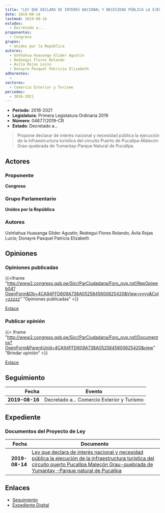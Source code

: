 ```yaml
---
title: "LEY QUE DECLARA DE INTERÉS NACIONAL Y NECESIDAD PÚBLICA LA EJECUCIÓN DE LA INFRAESTRUCTURA TURÍSTICA DEL CIRCUITO PUERTO DE PUCALLPA-MALECÓN GRAU-QUEBRADA DE YUMANTAY-PARQUE NATURAL DE PUCALLPA"
date: 2019-08-14
lastmod: 2019-08-16
estados: 
  - Decretado a...
proponentes: 
  - Congreso
grupos: 
  - Unidos por la República
autores: 
  - Ushñahua Huasanga Glider Agustín
  - Reátegui Flores Rolando
  - Ávila Rojas Lucio
  - Donayre Pasquel Patricia Elizabeth
adherentes: 
  - 
sectores: 
  - Comercio Exterior y Turismo
periodos: 
  - 2016-2021
---
```


- **Periodo**: 2016-2021
- **Legislatura**: Primera Legislatura Ordinaria 2019
- **Número**: 04677/2019-CR
- **Estado**: Decretado a...

> Propone declarar de interés nacional y necesidad pública la ejecución de la infraestructura turística del circuito Puerto de Pucallpa-Malecón Grau-quebrada de Yumantay-Parque Natural de Pucallpa.


## Actores

### Proponente

**Congreso**

### Grupo Parlamentario

**Unidos por la República**

### Autores

Ushñahua Huasanga Glider Agustín; Reátegui Flores Rolando; Ávila Rojas Lucio; Donayre Pasquel Patricia Elizabeth


## Opiniones

### Opiniones publicadas

{{<iframe "http://www2.congreso.gob.pe/Sicr/ParCiudadana/Foro_pvp.nsf/RepOpiweb04?OpenForm&Db=4CA94FFD609A738A0525845600625420&View=yyyy&Col=zzzzz" "Opiniones publicadas" >}}

[Enlace](http://www2.congreso.gob.pe/Sicr/ParCiudadana/Foro_pvp.nsf/RepOpiweb04?OpenForm&Db=4CA94FFD609A738A0525845600625420&View=yyyy&Col=zzzzz)
### Publicar opinión

{{< iframe "http://www2.congreso.gob.pe/Sicr/ParCiudadana/Foro_pvp.nsf/Documentos?OpenForm&ParentUnid=4CA94FFD609A738A0525845600625420&view" "Brindar opinión" >}}

[Enlace](http://www2.congreso.gob.pe/Sicr/ParCiudadana/Foro_pvp.nsf/Documentos?OpenForm&ParentUnid=4CA94FFD609A738A0525845600625420&view)

## Seguimiento

| Fecha | Evento |
|------:|--------|
| **2019-08-16** | Decretado a... Comercio Exterior y Turismo|


## Expediente


### Documentos del Proyecto de Ley

| Fecha | Documento |
|------:|--------|
| **2019-08-14** | [Ley que declara de interés nacional y necesidad pública la ejecución de la infraestructura turística del circuito puerto Pucallpa Malecón Grau-quebrada de Yumantay -Parque natural de Pucallpa](http://www.leyes.congreso.gob.pe/Documentos/2016_2021/Proyectos_de_Ley_y_de_Resoluciones_Legislativas/PL0467520190812.pdf) |

## Enlaces 

- [Seguimiento](http://www2.congreso.gob.pe/Sicr/TraDocEstProc/CLProLey2016.nsf/f7fff46988ca05b1052578e100829cc7/206f34ce8f88ca3205258456006c7ec8?OpenDocument)
- [Expediente Digital](http://www2.congreso.gob.pe/Sicr/TraDocEstProc/CLProLey2016.nsf/f7fff46988ca05b1052578e100829cc7/206f34ce8f88ca3205258456006c7ec8?OpenDocument&Click=05257FB7005EB655.eb71d0cf91d8294e05256cdf006b5706/$Body/0.1C6C)
